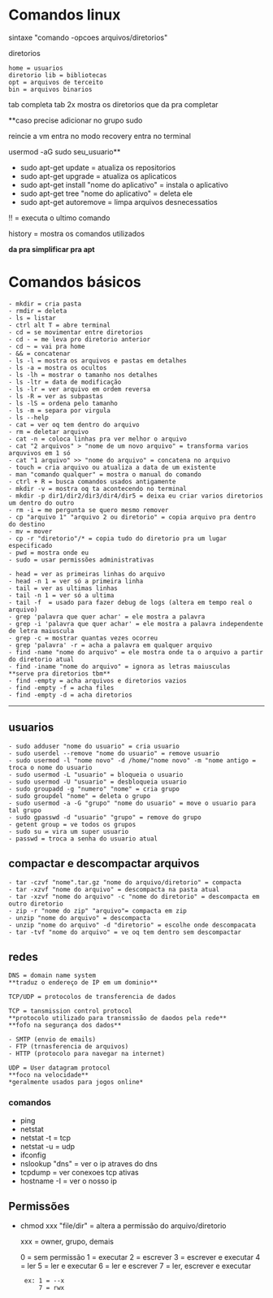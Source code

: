 # Comandos linux

sintaxe "comando -opcoes arquivos/diretorios"

diretorios

    home = usuarios
    diretorio lib = bibliotecas
    opt = arquivos de terceito
    bin = arquivos binarios

tab completa
tab 2x mostra os diretorios que da pra completar

**caso precise adicionar no grupo sudo

reincie a vm
entra no modo recovery
entra no terminal

usermod -aG sudo seu_usuario**

- sudo apt-get update = atualiza os repositorios
- sudo apt-get upgrade = atualiza os aplicaticos
- sudo apt-get install "nome do aplicativo" = instala o aplicativo
- sudo apt-get tree "nome do aplicativo" = deleta ele
- sudo apt-get autoremove = limpa arquivos desnecessatios

!! = executa o ultimo comando

history = mostra os comandos utilizados

**da pra simplificar pra apt**
# Comandos básicos 

    - mkdir = cria pasta
    - rmdir = deleta
    - ls = listar
    - ctrl alt T = abre terminal
    - cd = se movimentar entre diretorios
    - cd - = me leva pro diretorio anterior
    - cd ~ = vai pra home
    - && = concatenar
    - ls -l = mostra os arquivos e pastas em detalhes
    - ls -a = mostra os ocultos
    - ls -lh = mostrar o tamanho nos detalhes
    - ls -ltr = data de modificação 
    - ls -lr = ver arquivo em ordem reversa
    - ls -R = ver as subpastas
    - ls -lS = ordena pelo tamanho 
    - ls -m = separa por virgula
    - ls --help
    - cat = ver oq tem dentro do arquivo
    - rm = deletar arquivo
    - cat -n = coloca linhas pra ver melhor o arquivo
    - cat "2 arquivos" > "nome de um novo arquivo" = transforma varios arquvivos em 1 só
    - cat "1 arquivo" >> "nome do arquivo" = concatena no arquivo
    - touch = cria arquivo ou atualiza a data de um existente
    - man "comando qualquer" = mostra o manual do comando
    - ctrl + R = busca comandos usados antigamente
    - mkdir -v = mostra oq ta acontecendo no terminal
    - mkdir -p dir1/dir2/dir3/dir4/dir5 = deixa eu criar varios diretorios um dentro do outro
    - rm -i = me pergunta se quero mesmo remover
    - cp "arquivo 1" "arquivo 2 ou diretorio" = copia arquivo pra dentro do destino
    - mv = mover
    - cp -r "diretorio"/* = copia tudo do diretorio pra um lugar especificado
    - pwd = mostra onde eu
    - sudo = usar permissões administrativas

    - head = ver as primeiras linhas do arquivo
    - head -n 1 = ver só a primeira linha
    - tail = ver as ultimas linhas 
    - tail -n 1 = ver só a ultima
    - tail -f  = usado para fazer debug de logs (altera em tempo real o arquivo)
    - grep 'palavra que quer achar' = ele mostra a palavra 
    - grep -i 'palavra que quer achar' = ele mostra a palavra independente de letra maiuscula
    - grep -c = mostrar quantas vezes ocorreu
    - grep 'palavra' -r = acha a palavra em qualquer arquivo 
    - find -name "nome do arquivo" = ele mostra onde ta o arquivo a partir do diretorio atual
    - find -iname "nome do arquivo" = ignora as letras maiusculas
    **serve pra diretorios tbm**
    - find -empty = acha arquivos e diretorios vazios
    - find -empty -f = acha files
    - find -empty -d = acha diretorios

----------------------------------------------------------------------------

## usuarios

    - sudo adduser "nome do usuario" = cria usuario
    - sudo userdel --remove "nome do usuario" = remove usuario
    - sudo usermod -l "nome novo" -d /home/"nome novo" -m "nome antigo = troca o nome do usuario
    - sudo usermod -L "usuario" = bloqueia o usuario
    - sudo usermod -U "usuario" = desbloqueia usuario
    - sudo groupadd -g "numero" "nome" = cria grupo
    - sudo groupdel "nome" = deleta o grupo
    - sudo usermod -a -G "grupo" "nome do usuario" = move o usuario para tal grupo
    - sudo gpasswd -d "usuario" "grupo" = remove do grupo
    - getent group = ve todos os grupos
    - sudo su = vira um super usuario
    - passwd = troca a senha do usuario atual 

## compactar e descompactar arquivos

    - tar -czvf "nome".tar.gz "nome do arquivo/diretorio" = compacta 
    - tar -xzvf "nome do arquivo" = descompacta na pasta atual
    - tar -xzvf "nome do arquivo" -c "nome do diretorio" = descompacta em outro diretorio
    - zip -r "nome do zip" "arquivo"= compacta em zip
    - unzip "nome do arquivo" = descompacta
    - unzip "nome do arquivo" -d "diretorio" = escolhe onde descompacata
    - tar -tvf "nome do arquivo" = ve oq tem dentro sem descompactar


## redes

    DNS = domain name system
    **traduz o endereço de IP em um dominio**

    TCP/UDP = protocolos de transferencia de dados

    TCP = tansmission control protocol
    **protocolo utilizado para transmissão de daodos pela rede**
    **fofo na segurança dos dados**

    - SMTP (envio de emails)
    - FTP (trnasferencia de arquivos)
    - HTTP (protocolo para navegar na internet)

    UDP = User datagram protocol
    **foco na velocidade**
    *geralmente usados para jogos online*
### comandos
 - ping
 - netstat
 - netstat -t = tcp
 - netstat -u = udp
 - ifconfig
 - nslookup "dns" = ver o ip atraves do dns
 - tcpdump = ver conexoes tcp ativas
 - hostname -I = ver o nosso ip

## Permissões

 - chmod xxx "file/dir" = altera a permissão do arquivo/diretorio

    xxx = owner, grupo, demais

    0 = sem permissão
    1 = executar 
    2 = escrever
    3 = escrever e executar
    4 = ler
    5 = ler e executar 
    6 = ler e escrever
    7 = ler, escrever e executar

        ex: 1 = --x
            7 = rwx 
